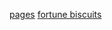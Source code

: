 <a href="https://marcioparaujo.github.io/rocketseat-challenges/">pages</a>
<a href="https://marcioparaujo.github.io/rocketseat-challenges/biscoito-da-sorte/">fortune biscuits</a>

